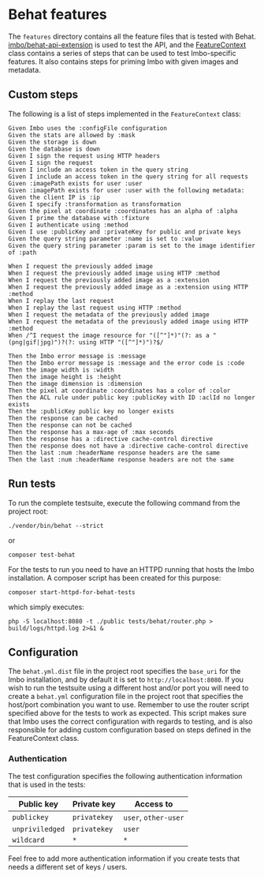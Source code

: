 # Behat features
The `features` directory contains all the feature files that is tested with Behat. [imbo/behat-api-extension](https://github.com/imbo/behat-api-extension) is used to test the API, and the [FeatureContext](features/bootstrap/FeatureContext.php) class contains a series of steps that can be used to test Imbo-specific features. It also contains steps for priming Imbo with given images and metadata.

## Custom steps

The following is a list of steps implemented in the `FeatureContext` class:

```gherkin
Given Imbo uses the :configFile configuration
Given the stats are allowed by :mask
Given the storage is down
Given the database is down
Given I sign the request using HTTP headers
Given I sign the request
Given I include an access token in the query string
Given I include an access token in the query string for all requests
Given :imagePath exists for user :user
Given :imagePath exists for user :user with the following metadata:
Given the client IP is :ip
Given I specify :transformation as transformation
Given the pixel at coordinate :coordinates has an alpha of :alpha
Given I prime the database with :fixture
Given I authenticate using :method
Given I use :publicKey and :privateKey for public and private keys
Given the query string parameter :name is set to :value
Given the query string parameter :param is set to the image identifier of :path

When I request the previously added image
When I request the previously added image using HTTP :method
When I request the previously added image as a :extension
When I request the previously added image as a :extension using HTTP :method
When I replay the last request
When I replay the last request using HTTP :method
When I request the metadata of the previously added image
When I request the metadata of the previously added image using HTTP :method
When /^I request the image resource for "([^"]*)"(?: as a "(png|gif|jpg)")?(?: using HTTP "([^"]*)")?$/

Then the Imbo error message is :message
Then the Imbo error message is :message and the error code is :code
Then the image width is :width
Then the image height is :height
Then the image dimension is :dimension
Then the pixel at coordinate :coordinates has a color of :color
Then the ACL rule under public key :publicKey with ID :aclId no longer exists
Then the :publicKey public key no longer exists
Then the response can be cached
Then the response can not be cached
Then the response has a max-age of :max seconds
Then the response has a :directive cache-control directive
Then the response does not have a :directive cache-control directive
Then the last :num :headerName response headers are the same
Then the last :num :headerName response headers are not the same
```

## Run tests

To run the complete testsuite, execute the following command from the project root:

    ./vendor/bin/behat --strict

or

    composer test-behat

For the tests to run you need to have an HTTPD running that hosts the Imbo installation. A composer script has been created for this purpose:

    composer start-httpd-for-behat-tests

which simply executes:

    php -S localhost:8080 -t ./public tests/behat/router.php > build/logs/httpd.log 2>&1 &

## Configuration
The `behat.yml.dist` file in the project root specifies the `base_uri` for the Imbo installation, and by default it is set to `http://localhost:8080`. If you wish to run the testsuite using a different host and/or port you will need to create a `behat.yml` configuration file in the project root that specifies the host/port combination you want to use. Remember to use the router script specified above for the tests to work as expected. This script makes sure that Imbo uses the correct configuration with regards to testing, and is also responsible for adding custom configuration based on steps defined in the FeatureContext class.

### Authentication

The test configuration specifies the following authentication information that is used in the tests:

| Public key      | Private key   | Access to            |
| --------------- | ------------- | -------------------- |
| `publickey`     | `privatekey`  | `user`, `other-user` |
| `unpriviledged` | `privatekey`  | `user`               |
| `wildcard`      | `*`           | `*`                  |

Feel free to add more authentication information if you create tests that needs a different set of keys / users.
